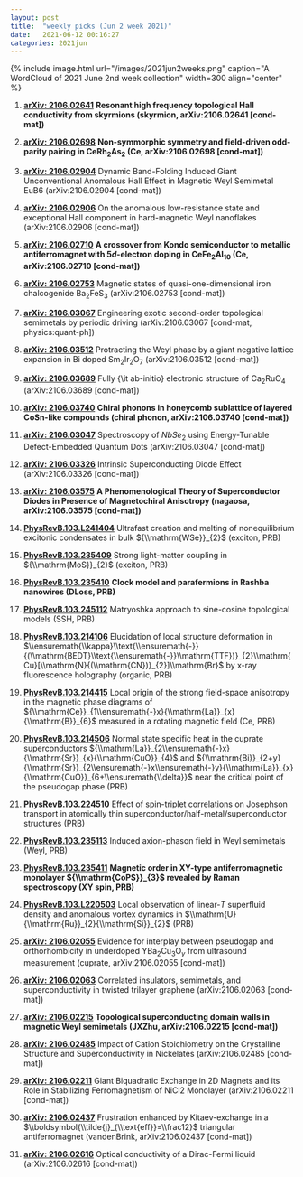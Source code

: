 ```yaml
---
layout: post
title:  "weekly picks (Jun 2 week 2021)"
date:   2021-06-12 00:16:27
categories: 2021jun
---
```


{% include image.html url="/images/2021jun2weeks.png" caption="A WordCloud of 2021 June 2nd week collection" width=300 align="center" %}



1. **[arXiv: 2106.02641](http://arxiv.org/abs/2106.02641)** **Resonant high frequency topological Hall conductivity from skyrmions (skyrmion, arXiv:2106.02641 [cond-mat])**

1. **[arXiv: 2106.02698](http://arxiv.org/abs/2106.02698)** **Non-symmorphic symmetry and field-driven odd-parity pairing in CeRh$_2$As$_2$ (Ce, arXiv:2106.02698 [cond-mat])**

1. **[arXiv: 2106.02904](http://arxiv.org/abs/2106.02904)** Dynamic Band-Folding Induced Giant Unconventional Anomalous Hall Effect in Magnetic Weyl Semimetal EuB6 (arXiv:2106.02904 [cond-mat])

1. **[arXiv: 2106.02906](http://arxiv.org/abs/2106.02906)** On the anomalous low-resistance state and exceptional Hall component in hard-magnetic Weyl nanoflakes (arXiv:2106.02906 [cond-mat])

1. **[arXiv: 2106.02710](http://arxiv.org/abs/2106.02710)** **A crossover from Kondo semiconductor to metallic antiferromagnet with $5d$-electron doping in CeFe$_2$Al$_{10}$ (Ce, arXiv:2106.02710 [cond-mat])**

1. **[arXiv: 2106.02753](http://arxiv.org/abs/2106.02753)** Magnetic states of quasi-one-dimensional iron chalcogenide Ba$_2$FeS$_3$ (arXiv:2106.02753 [cond-mat])

1. **[arXiv: 2106.03067](http://arxiv.org/abs/2106.03067)** Engineering exotic second-order topological semimetals by periodic driving (arXiv:2106.03067 [cond-mat, physics:quant-ph])

1. **[arXiv: 2106.03512](http://arxiv.org/abs/2106.03512)** Protracting the Weyl phase by a giant negative lattice expansion in Bi doped Sm$_2$Ir$_2$O$_7$ (arXiv:2106.03512 [cond-mat])

1. **[arXiv: 2106.03689](http://arxiv.org/abs/2106.03689)** Fully {\\it ab-initio} electronic structure of Ca$_{2}$RuO$_{4}$ (arXiv:2106.03689 [cond-mat])

1. **[arXiv: 2106.03740](http://arxiv.org/abs/2106.03740)** **Chiral phonons in honeycomb sublattice of layered CoSn-like compounds (chiral phonon, arXiv:2106.03740 [cond-mat])**

1. **[arXiv: 2106.03047](http://arxiv.org/abs/2106.03047)** Spectroscopy of $NbSe_2$ using Energy-Tunable Defect-Embedded Quantum Dots (arXiv:2106.03047 [cond-mat])

1. **[arXiv: 2106.03326](http://arxiv.org/abs/2106.03326)** Intrinsic Superconducting Diode Effect (arXiv:2106.03326 [cond-mat])

1. **[arXiv: 2106.03575](http://arxiv.org/abs/2106.03575)** **A Phenomenological Theory of Superconductor Diodes in Presence of Magnetochiral Anisotropy (nagaosa, arXiv:2106.03575 [cond-mat])**



1. **[PhysRevB.103.L241404](https://link.aps.org/doi/10.1103/PhysRevB.103.L241404)** Ultrafast creation and melting of nonequilibrium excitonic condensates in bulk ${\\mathrm{WSe}}_{2}$ (exciton, PRB)

1. **[PhysRevB.103.235409](https://link.aps.org/doi/10.1103/PhysRevB.103.235409)** Strong light-matter coupling in ${\\mathrm{MoS}}_{2}$ (exciton, PRB)

1. **[PhysRevB.103.235410](https://link.aps.org/doi/10.1103/PhysRevB.103.235410)** **Clock model and parafermions in Rashba nanowires (DLoss, PRB)**

1. **[PhysRevB.103.245112](https://link.aps.org/doi/10.1103/PhysRevB.103.245112)** Matryoshka approach to sine-cosine topological models (SSH, PRB)

1. **[PhysRevB.103.214106](https://link.aps.org/doi/10.1103/PhysRevB.103.214106)** Elucidation of local structure deformation in $\\ensuremath{\\kappa}\\text{\\ensuremath{-}}{(\\mathrm{BEDT}\\text{\\ensuremath{-}}\\mathrm{TTF})}_{2}\\mathrm{Cu}[\\mathrm{N}{(\\mathrm{CN})}_{2}]\\mathrm{Br}$ by x-ray fluorescence holography (organic, PRB)

1. **[PhysRevB.103.214415](https://link.aps.org/doi/10.1103/PhysRevB.103.214415)** Local origin of the strong field-space anisotropy in the magnetic phase diagrams of ${\\mathrm{Ce}}_{1\\ensuremath{-}x}{\\mathrm{La}}_{x}{\\mathrm{B}}_{6}$ measured in a rotating magnetic field (Ce, PRB)

1. **[PhysRevB.103.214506](https://link.aps.org/doi/10.1103/PhysRevB.103.214506)** Normal state specific heat in the cuprate superconductors ${\\mathrm{La}}_{2\\ensuremath{-}x}{\\mathrm{Sr}}_{x}{\\mathrm{CuO}}_{4}$ and ${\\mathrm{Bi}}_{2+y}{\\mathrm{Sr}}_{2\\ensuremath{-}x\\ensuremath{-}y}{\\mathrm{La}}_{x}{\\mathrm{CuO}}_{6+\\ensuremath{\\delta}}$ near the critical point of the pseudogap phase (PRB)

1. **[PhysRevB.103.224510](https://link.aps.org/doi/10.1103/PhysRevB.103.224510)** Effect of spin-triplet correlations on Josephson transport in atomically thin superconductor/half-metal/superconductor structures (PRB)

1. **[PhysRevB.103.235113](https://link.aps.org/doi/10.1103/PhysRevB.103.235113)** Induced axion-phason field in Weyl semimetals (Weyl, PRB)

1. **[PhysRevB.103.235411](https://link.aps.org/doi/10.1103/PhysRevB.103.235411)** **Magnetic order in XY-type antiferromagnetic monolayer ${\\mathrm{CoPS}}_{3}$ revealed by Raman spectroscopy (XY spin, PRB)**

1. **[PhysRevB.103.L220503](https://link.aps.org/doi/10.1103/PhysRevB.103.L220503)** Local observation of linear-$T$ superfluid density and anomalous vortex dynamics in $\\mathrm{U}{\\mathrm{Ru}}_{2}{\\mathrm{Si}}_{2}$ (PRB)




1. **[arXiv: 2106.02055](http://arxiv.org/abs/2106.02055)** Evidence for interplay between pseudogap and orthorhombicity in underdoped YBa$_2$Cu$_3$O$_y$ from ultrasound measurement (cuprate, arXiv:2106.02055 [cond-mat])

1. **[arXiv: 2106.02063](http://arxiv.org/abs/2106.02063)** Correlated insulators, semimetals, and superconductivity in twisted trilayer graphene (arXiv:2106.02063 [cond-mat])

1. **[arXiv: 2106.02215](http://arxiv.org/abs/2106.02215)** **Topological superconducting domain walls in magnetic Weyl semimetals (JXZhu, arXiv:2106.02215 [cond-mat])**

1. **[arXiv: 2106.02485](http://arxiv.org/abs/2106.02485)** Impact of Cation Stoichiometry on the Crystalline Structure and Superconductivity in Nickelates (arXiv:2106.02485 [cond-mat])

1. **[arXiv: 2106.02211](http://arxiv.org/abs/2106.02211)** Giant Biquadratic Exchange in 2D Magnets and its Role in Stabilizing Ferromagnetism of NiCl2 Monolayer (arXiv:2106.02211 [cond-mat])

1. **[arXiv: 2106.02437](http://arxiv.org/abs/2106.02437)** Frustration enhanced by Kitaev-exchange in a $\\boldsymbol{\\tilde{j}_{\\text{eff}}=\\frac12}$ triangular antiferromagnet (vandenBrink, arXiv:2106.02437 [cond-mat])

1. **[arXiv: 2106.02616](http://arxiv.org/abs/2106.02616)** Optical conductivity of a Dirac-Fermi liquid (arXiv:2106.02616 [cond-mat])


